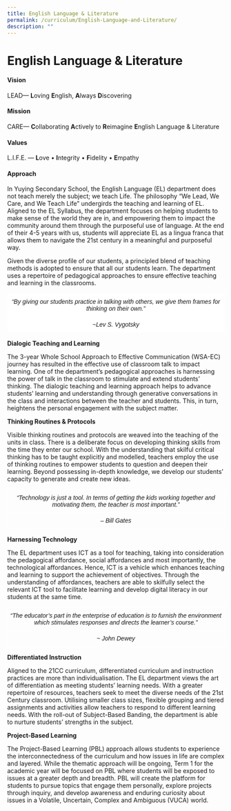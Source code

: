 ```yaml
---
title: English Language & Literature
permalink: /curriculum/English-Language-and-Literature/
description: ""
---
```

English Language & Literature
=============================

#### Vision

LEAD— **L**oving **E**nglish, **A**lways **D**iscovering

  

#### Mission

CARE— **C**ollaborating **A**ctively to **R**eimagine **E**nglish Language & Literature

  

#### Values

L.I.F.E. — **L**ove • **I**ntegrity • **F**idelity • **E**mpathy

  

#### Approach

In Yuying Secondary School, the English Language (EL) department does not teach merely the subject; we teach Life. The philosophy “We Lead, We Care, and We Teach Life” undergirds the teaching and learning of EL. Aligned to the EL Syllabus, the department focuses on helping students to make sense of the world they are in, and empowering them to impact the community around them through the purposeful use of language. At the end of their 4-5 years with us, students will appreciate EL as a lingua franca that allows them to navigate the 21st century in a meaningful and purposeful way.

Given the diverse profile of our students, a principled blend of teaching methods is adopted to ensure that all our students learn. The department uses a repertoire of pedagogical approaches to ensure effective teaching and learning in the classrooms.

<style type="text/css">
.tg  {border-collapse:collapse;border-spacing:0;}
.tg td{border-color:black;border-style:solid;border-width:1px;font-family:Arial, sans-serif;font-size:14px;
  overflow:hidden;padding:10px 5px;word-break:normal;}
.tg th{border-color:black;border-style:solid;border-width:1px;font-family:Arial, sans-serif;font-size:14px;
  font-weight:normal;overflow:hidden;padding:10px 5px;word-break:normal;}
.tg .tg-ipos{background-color:#ffffff;border-color:#ffffff;font-style:italic;text-align:center;vertical-align:top}
</style>
<table class="tg">
<thead>
  <tr>
    <th class="tg-ipos">“By giving our students practice in talking with others, we give them frames for thinking on their own.”</th>
  </tr>
</thead>
<tbody>
  <tr>
    <td class="tg-ipos">~Lev S. Vygotsky</td>
  </tr>
</tbody>
</table>

<b> Dialogic Teaching and Learning </b>

The 3-year Whole School Approach to Effective Communication (WSA-EC) journey has resulted in the effective use of classroom talk to impact learning. One of the department’s pedagogical approaches is harnessing the power of talk in the classroom to stimulate and extend students’ thinking. The dialogic teaching and learning approach helps to advance students’ learning and understanding through generative conversations in the class and interactions between the teacher and students. This, in turn, heightens the personal engagement with the subject matter.

<b> Thinking Routines & Protocols </b>

Visible thinking routines and protocols are weaved into the teaching of the units in class. There is a deliberate focus on developing thinking skills from the time they enter our school. With the understanding that skilful critical thinking has to be taught explicitly and modelled, teachers employ the use of thinking routines to empower students to question and deepen their learning. Beyond possessing in-depth knowledge, we develop our students’ capacity to generate and create new ideas.

<style type="text/css">
.tg  {border-collapse:collapse;border-spacing:0;}
.tg td{border-color:black;border-style:solid;border-width:1px;font-family:Arial, sans-serif;font-size:14px;
  overflow:hidden;padding:10px 5px;word-break:normal;}
.tg th{border-color:black;border-style:solid;border-width:1px;font-family:Arial, sans-serif;font-size:14px;
  font-weight:normal;overflow:hidden;padding:10px 5px;word-break:normal;}
.tg .tg-4r87{border-color:#ffffff;font-style:italic;text-align:center;vertical-align:top}
</style>
<table class="tg">
<thead>
  <tr>
    <th class="tg-4r87">“Technology is just a tool. In terms of getting the kids working together and motivating them, the teacher is most important.”</th>
  </tr>
</thead>
<tbody>
  <tr>
    <td class="tg-4r87">– Bill Gates</td>
  </tr>
</tbody>
</table>

<b> Harnessing Technology </b>

The EL department uses ICT as a tool for teaching, taking into consideration the pedagogical affordance, social affordances and most importantly, the technological affordances. Hence, ICT is a vehicle which enhances teaching and learning to support the achievement of objectives. Through the understanding of affordances, teachers are able to skilfully select the relevant ICT tool to facilitate learning and develop digital literacy in our students at the same time.

<style type="text/css">
.tg  {border-collapse:collapse;border-spacing:0;}
.tg td{border-color:black;border-style:solid;border-width:1px;font-family:Arial, sans-serif;font-size:14px;
  overflow:hidden;padding:10px 5px;word-break:normal;}
.tg th{border-color:black;border-style:solid;border-width:1px;font-family:Arial, sans-serif;font-size:14px;
  font-weight:normal;overflow:hidden;padding:10px 5px;word-break:normal;}
.tg .tg-4r87{border-color:#ffffff;font-style:italic;text-align:center;vertical-align:top}
</style>
<table class="tg">
<thead>
  <tr>
    <th class="tg-4r87">“The educator’s part in the enterprise of education is to furnish the environment which stimulates responses and directs the learner’s course.”</th>
  </tr>
</thead>
<tbody>
  <tr>
    <td class="tg-4r87">~ John Dewey</td>
  </tr>
</tbody>
</table>

<b> Differentiated Instruction </b>

Aligned to the 21CC curriculum, differentiated curriculum and instruction practices are more than individualisation. The EL department views the art of differentiation as meeting students’ learning needs. With a greater repertoire of resources, teachers seek to meet the diverse needs of the 21st Century classroom. Utilising smaller class sizes, flexible grouping and tiered assignments and activities allow teachers to respond to different learning needs. With the roll-out of Subject-Based Banding, the department is able to nurture students’ strengths in the subject. 

<b> Project-Based Learning </b>

The Project-Based Learning (PBL) approach allows students to experience the interconnectedness of the curriculum and how issues in life are complex and layered. While the thematic approach will be ongoing, Term 1 for the academic year will be focused on PBL where students will be exposed to issues at a greater depth and breadth. PBL will create the platform for students to pursue topics that engage them personally, explore projects through inquiry, and develop awareness and enduring curiosity about issues in a Volatile, Uncertain, Complex and Ambiguous (VUCA) world.